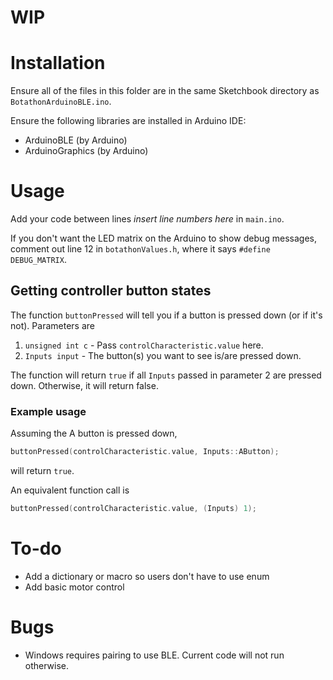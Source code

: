# WIP

# Installation

Ensure all of the files in this folder are in the same Sketchbook directory as `BotathonArduinoBLE.ino`.

Ensure the following libraries are installed in Arduino IDE:
* ArduinoBLE (by Arduino)
* ArduinoGraphics (by Arduino)

# Usage

Add your code between lines *insert line numbers here* in `main.ino`. 

If you don't want the LED matrix on the Arduino to show debug messages, comment out line 12 in `botathonValues.h`, where it says ``#define DEBUG_MATRIX``.

## Getting controller button states

The function `buttonPressed` will tell you if a button is pressed down (or if it's not). Parameters are
1. `unsigned int c` - Pass `controlCharacteristic.value` here.
2. `Inputs input` - The button(s) you want to see is/are pressed down.

The function will return `true` if all `Inputs` passed in parameter 2 are pressed down. Otherwise, it will return false.

### Example usage

Assuming the A button is pressed down,

```c++
buttonPressed(controlCharacteristic.value, Inputs::AButton);
```

will return `true`.

An equivalent function call is

```c++
buttonPressed(controlCharacteristic.value, (Inputs) 1);
```

# To-do
* Add a dictionary or macro so users don't have to use enum
* Add basic motor control

# Bugs
* Windows requires pairing to use BLE. Current code will not run otherwise.
